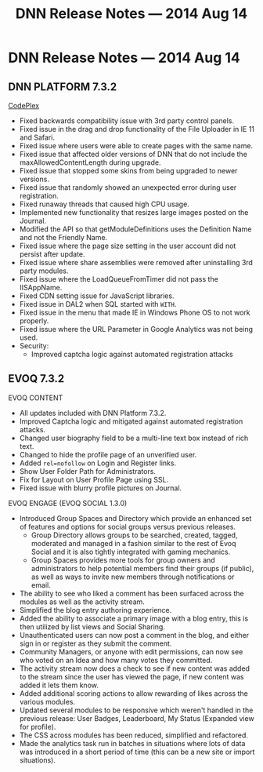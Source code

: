 ﻿---
uid: relnotes-2014-aug-14
topic: relnotes-2014-aug-14
locale: en
title: DNN Release Notes — 2014 Aug 14
dnneditions:
dnnversion: 09.02.00
---

# DNN Release Notes — 2014 Aug 14

## DNN PLATFORM 7.3.2

[CodePlex](https://dotnetnuke.codeplex.com/releases/view/127592)

*   Fixed backwards compatibility issue with 3rd party control panels.
*   Fixed issue in the drag and drop functionality of the File Uploader in IE 11 and Safari.
*   Fixed issue where users were able to create pages with the same name.
*   Fixed issue that affected older versions of DNN that do not include the maxAllowedContentLength during upgrade.
*   Fixed issue that stopped some skins from being upgraded to newer versions.
*   Fixed issue that randomly showed an unexpected error during user registration.
*   Fixed runaway threads that caused high CPU usage.
*   Implemented new functionality that resizes large images posted on the Journal.
*   Modified the API so that getModuleDefinitions uses the Definition Name and not the Friendly Name.
*   Fixed issue where the page size setting in the user account did not persist after update.
*   Fixed issue where share assemblies were removed after uninstalling 3rd party modules.
*   Fixed issue where the LoadQueueFromTimer did not pass the IISAppName.
*   Fixed CDN setting issue for JavaScript libraries.
*   Fixed issue in DAL2 when SQL started with `WITH`.
*   Fixed issue in the menu that made IE in Windows Phone OS to not work properly.
*   Fixed issue where the URL Parameter in Google Analytics was not being used.
*   Security:
    *   Improved captcha logic against automated registration attacks

## EVOQ 7.3.2

EVOQ CONTENT

*   All updates included with DNN Platform 7.3.2.
*   Improved Captcha logic and mitigated against automated registration attacks.
*   Changed user biography field to be a multi-line text box instead of rich text.
*   Changed to hide the profile page of an unverified user.
*   Added `rel=nofollow` on Login and Register links.
*   Show User Folder Path for Administrators.
*   Fix for Layout on User Profile Page using SSL.
*   Fixed issue with blurry profile pictures on Journal.

EVOQ ENGAGE (EVOQ SOCIAL 1.3.0)

*   Introduced Group Spaces and Directory which provide an enhanced set of features and options for social groups versus previous releases.
    *   Group Directory allows groups to be searched, created, tagged, moderated and managed in a fashion similar to the rest of Evoq Social and it is also tightly integrated with gaming mechanics.
    *   Group Spaces provides more tools for group owners and administrators to help potential members find their groups (if public), as well as ways to invite new members through notifications or email.
*   The ability to see who liked a comment has been surfaced across the modules as well as the activity stream.
*   Simplified the blog entry authoring experience.
*   Added the ability to associate a primary image with a blog entry, this is then utilized by list views and Social Sharing.
*   Unauthenticated users can now post a comment in the blog, and either sign in or register as they submit the comment.
*   Community Managers, or anyone with edit permissions, can now see who voted on an Idea and how many votes they committed.
*   The activity stream now does a check to see if new content was added to the stream since the user has viewed the page, if new content was added it lets them know.
*   Added additional scoring actions to allow rewarding of likes across the various modules.
*   Updated several modules to be responsive which weren't handled in the previous release: User Badges, Leaderboard, My Status (Expanded view for profile).
*   The CSS across modules has been reduced, simplified and refactored.
*   Made the analytics task run in batches in situations where lots of data was introduced in a short period of time (this can be a new site or import situations).
